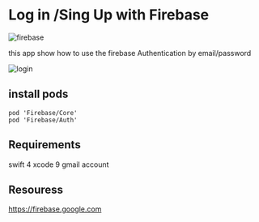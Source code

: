 # Log in /Sing Up with Firebase

![firebase](https://user-images.githubusercontent.com/44119560/49279256-d9418e00-f43b-11e8-9028-8d2196c0b3d4.png)



this app show how to use the firebase Authentication by email/password
 
![login](https://user-images.githubusercontent.com/44119560/49280189-5ff76a80-f43e-11e8-881a-b7191df397e4.PNG)


##  install pods

```
pod 'Firebase/Core'
pod 'Firebase/Auth'
```


## Requirements
swift 4 
xcode 9 
gmail account 

## Resouress

https://firebase.google.com
